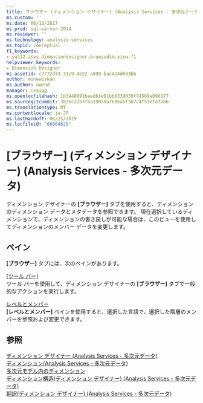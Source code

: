 ```yaml
---
title: ブラウザー (ディメンション デザイナー) (Analysis Services - 多次元データ) |Microsoft Docs
ms.custom: ''
ms.date: 06/13/2017
ms.prod: sql-server-2014
ms.reviewer: ''
ms.technology: analysis-services
ms.topic: conceptual
f1_keywords:
- sql12.asvs.dimensiondesigner.browsedim.view.f1
helpviewer_keywords:
- Dimension Designer
ms.assetid: c7772d73-31c9-4b22-a899-bac424d603bb
author: minewiskan
ms.author: owend
manager: craigg
ms.openlocfilehash: 1b3448891baed6fe91bb0339030f74569a096377
ms.sourcegitcommit: 3026c22b7fba19059a769ea5f367c4f51efaf286
ms.translationtype: MT
ms.contentlocale: ja-JP
ms.lasthandoff: 06/15/2019
ms.locfileid: "66064628"
---
```

# <a name="browser-dimension-designer-analysis-services---multidimensional-data"></a>[ブラウザー] (ディメンション デザイナー) (Analysis Services - 多次元データ)
  ディメンション デザイナーの **[ブラウザー]** タブを使用すると、ディメンションのディメンション データとメタデータを参照できます。 現在選択しているディメンションで、ディメンションの書き戻しが可能な場合は、このビューを使用してディメンションのメンバー データを変更します。  
  
## <a name="panes"></a>ペイン  
 **[ブラウザー]** タブには、次のペインがあります。  
  
 [[ツール バー]](toolbar-browser-tab-dimension-designer-analysis-services-multidimensional-data.md)  
 ツール バーを使用して、ディメンション デザイナーの **[ブラウザー]** タブで一般的なアクションを実行します。  
  
 [レベルとメンバー](level-members-dimension-designer-analysis-services-multidimensional-data.md)  
 **[レベルとメンバー]** ペインを使用すると、選択した言語で、選択した階層のメンバーを参照および変更できます。  
  
## <a name="see-also"></a>参照  
 [ディメンション デザイナー &#40;Analysis Services - 多次元データ&#41;](dimension-designer-analysis-services-multidimensional-data.md)   
 [ディメンション&#40;Analysis Services - 多次元データ&#41;](multidimensional-models-olap-logical-dimension-objects/dimensions-analysis-services-multidimensional-data.md)   
 [多次元モデル内のディメンション](multidimensional-models/dimensions-in-multidimensional-models.md)   
 [ディメンション構造&#40;ディメンション デザイナー&#41; &#40;Analysis Services - 多次元データ&#41;](dimension-structure-dimension-designer-analysis-services-multidimensional-data.md)   
 [翻訳&#40;ディメンション デザイナー&#41; &#40;Analysis Services - 多次元データ&#41;](translations-dimension-designer-analysis-services-multidimensional-data.md)  
  
  
